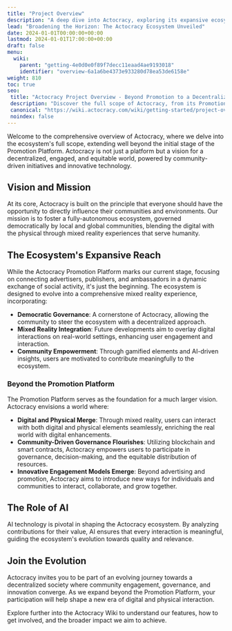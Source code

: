 ```yaml
---
title: "Project Overview"
description: "A deep dive into Actocracy, exploring its expansive ecosystem beyond the current stage of the Promotion Platform."
lead: "Broadening the Horizon: The Actocracy Ecosystem Unveiled"
date: 2024-01-01T00:00:00+00:00
lastmod: 2024-01-01T17:00:00+00:00
draft: false
menu:
  wiki:
    parent: "getting-4e0d0e0f89f7decc11eaad4ae9193018"
    identifier: "overview-6a1a6be4373e933280d78ea53de6158e"
weight: 810
toc: true
seo:
 title: "Actocracy Project Overview - Beyond Promotion to a Decentralized Ecosystem"
 description: "Discover the full scope of Actocracy, from its Promotion Platform to its vision for a mixed reality experience and democratic governance."
 canonical: "https://wiki.actocracy.com/wiki/getting-started/project-overview/"
 noindex: false
---
```


Welcome to the comprehensive overview of Actocracy, where we delve into the ecosystem's full scope, extending well beyond the initial stage of the Promotion Platform. Actocracy is not just a platform but a vision for a decentralized, engaged, and equitable world, powered by community-driven initiatives and innovative technology.

## Vision and Mission

At its core, Actocracy is built on the principle that everyone should have the opportunity to directly influence their communities and environments. Our mission is to foster a fully-autonomous ecosystem, governed democratically by local and global communities, blending the digital with the physical through mixed reality experiences that serve humanity.

## The Ecosystem's Expansive Reach

While the Actocracy Promotion Platform marks our current stage, focusing on connecting advertisers, publishers, and ambassadors in a dynamic exchange of social activity, it's just the beginning. The ecosystem is designed to evolve into a comprehensive mixed reality experience, incorporating:

- **Democratic Governance**: A cornerstone of Actocracy, allowing the community to steer the ecosystem with a decentralized approach.
- **Mixed Reality Integration**: Future developments aim to overlay digital interactions on real-world settings, enhancing user engagement and interaction.
- **Community Empowerment**: Through gamified elements and AI-driven insights, users are motivated to contribute meaningfully to the ecosystem.

### Beyond the Promotion Platform

The Promotion Platform serves as the foundation for a much larger vision. Actocracy envisions a world where:

- **Digital and Physical Merge**: Through mixed reality, users can interact with both digital and physical elements seamlessly, enriching the real world with digital enhancements.
- **Community-Driven Governance Flourishes**: Utilizing blockchain and smart contracts, Actocracy empowers users to participate in governance, decision-making, and the equitable distribution of resources.
- **Innovative Engagement Models Emerge**: Beyond advertising and promotion, Actocracy aims to introduce new ways for individuals and communities to interact, collaborate, and grow together.

## The Role of AI

AI technology is pivotal in shaping the Actocracy ecosystem. By analyzing contributions for their value, AI ensures that every interaction is meaningful, guiding the ecosystem's evolution towards quality and relevance.

## Join the Evolution

Actocracy invites you to be part of an evolving journey towards a decentralized society where community engagement, governance, and innovation converge. As we expand beyond the Promotion Platform, your participation will help shape a new era of digital and physical interaction.

Explore further into the Actocracy Wiki to understand our features, how to get involved, and the broader impact we aim to achieve.